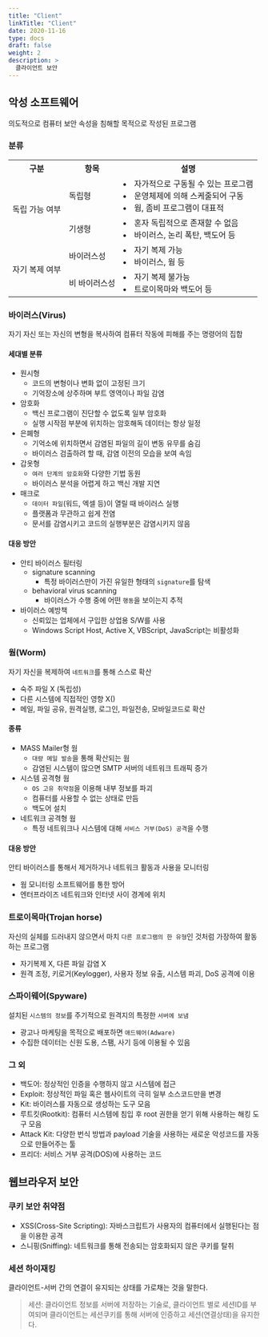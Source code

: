 ```yaml
---
title: "Client"
linkTitle: "Client"
date: 2020-11-16
type: docs
draft: false
weight: 2
description: >
  클라이언트 보안
---
```


악성 소프트웨어
---

의도적으로 컴퓨터 보안 속성을 침해할 목적으로 작성된 프로그램

### 분류

<table>
  <tr><th>구분</th><th>항목</th><th>설명</th></tr>
  <tr>
    <td rowspan=2>독립 가능 여부</td>
    <td>독립형</td>
    <td>
      <li>자가적으로 구동될 수 있는 프로그램</li>
      <li>운영체제에 의해 스케줄되어 구동</li>
      <li>웜, 좀비 프로그램이 대표적</li>
    </td>
  </tr>
  <tr>
    <td>기생형</td>
    <td>
      <li>혼자 독립적으로 존재할 수 없음</li>
      <li>바이러스, 논리 폭탄, 백도어 등</li>
    </td>
  </tr>
  <tr>
    <td rowspan=2>자기 복제 여부</td>
    <td>바이러스성</td>
    <td>
      <li>자기 복제 가능</li>
      <li>바이러스, 웜 등</li>
    </td>
  </tr>
  <tr>
    <td>비 바이러스성</td>
    <td>
      <li>자기 복제 불가능</li>
      <li>트로이목마와 백도어 등</li>
    </td>
  </tr>
</table>

### 바이러스(Virus)

자기 자신 또는 자신의 변형을 복사하여 컴퓨터 작동에 피해를 주는 명령어의 집합

#### 세대별 분류

- 원시형
  - 코드의 변형이나 변화 없이 고정된 크기
  - 기억장소에 상주하며 부트 영역이나 파일 감염
- 암호화
  - 백신 프로그램이 진단할 수 없도록 일부 암호화
  - 실행 시작점 부분에 위치하는 암호해독 데이터는 항상 일정
- 은폐형
  - 기억소에 위치하면서 감염된 파일의 길이 변동 유무를 숨김
  - 바이러스 검출하려 할 때, 감염 이전의 모습을 보여 속임
- 갑옷형
  - `여러 단계의 암호화`와 다양한 기법 동원
  - 바이러스 분석을 어렵게 하고 백신 개발 지연
- 매크로
  - `데이터 파일`(워드, 엑셀 등)이 열릴 때 바이러스 실행
  - 플랫폼과 무관하고 쉽게 전염
  - 문서를 감염시키고 코드의 실행부분은 감염시키지 않음

#### 대응 방안

- 안티 바이러스 필터링
  - signature scanning
    - 특정 바이러스만이 가진 유일한 형태의 `signature`를 탐색
  - behavioral virus scanning
    - 바이러스가 수행 중에 어떤 `행동`을 보이는지 추적
- 바이러스 예방책
  - 신뢰있는 업체에서 구입한 상업용 S/W를 사용
  - Windows Script Host, Active X, VBScript, JavaScript는 비활성화

### 웜(Worm)

자기 자신을 복제하여 `네트워크`를 통해 스스로 확산

- 숙주 파일 X (독립성)
- 다른 시스템에 직접적인 영향 X()
- 메일, 파일 공유, 원격실행, 로그인, 파일전송, 모바일코드로 확산

#### 종류

- MASS Mailer형 웜
  - `대량 메일 발송`을 통해 확산되는 웜
  - 감염된 시스템이 많으면 SMTP 서버의 네트워크 트래픽 증가
- 시스템 공격형 웜
  - `OS 고유 취약점`을 이용해 내부 정보를 파괴
  - 컴퓨터를 사용할 수 없는 상태로 만듬
  - 백도어 설치
- 네트워크 공격형 웜
  - 특정 네트워크나 시스템에 대해 `서비스 거부(DoS) 공격`을 수행

#### 대응 방안

안티 바이러스를 통해서 제거하거나 네트워크 활동과 사용을 모니터링

- 웜 모니터링 소프트웨어를 통한 방어
- 엔터프라이즈 네트워크와 인터넷 사이 경계에 위치

### 트로이목마(Trojan horse)

자신의 실체를 드러내지 않으면서 마치 `다른 프로그램의 한 유형`인 것처럼 가장하여 활동하는 프로그램

- 자기복제 X, 다른 파일 감염 X
- 원격 조정, 키로거(Keylogger), 사용자 정보 유출, 시스템 파괴, DoS 공격에 이용

### 스파이웨어(Spyware)

설치된 `시스템의 정보`를 주기적으로 원격지의 특정한 `서버에 보냄`

- 광고나 마케팅을 목적으로 배포하면 `애드웨어(Adware)`
- 수집한 데이터는 신원 도용, 스팸, 사기 등에 이용될 수 있음

### 그 외

- 백도어: 정상적인 인증을 수행하지 않고 시스템에 접근
- Exploit: 정상적인 파일 혹은 웹사이트의 극히 일부 소스코드만을 변경
- Kit: 바이러스를 자동으로 생성하는 도구 모음
- 루트킷(Rootkit): 컴퓨터 시스템에 침입 후 root 권한을 얻기 위해 사용하는 해킹 도구 모음
- Attack Kit: 다양한 번식 방법과 payload 기술을 사용하는 새로운 악성코드를 자동으로 만들어주는 툴
- 프리더: 서비스 거부 공격(DOS)에 사용하는 코드

웹브라우저 보안
---

### 쿠키 보안 취약점

- XSS(Cross-Site Scripting): 자바스크립트가 사용자의 컴퓨터에서 실행된다는 점을 이용한 공격
- 스니핑(Sniffing): 네트워크를 통해 전송되는 암호화되지 않은 쿠키를 탈취


### 세션 하이재킹

클라이언트-서버 간의 연결이 유지되는 상태를 가로채는 것을 말한다.

> 세션: 클라이언트 정보를 서버에 저장하는 기술로, 클라이언트 별로 세션ID를 부여되며 클라이언트는 세션쿠키를 통해 서버에 인증하고 세션(연결상태)을 유지한다.
